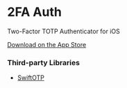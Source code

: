 2FA Auth
======

Two-Factor TOTP Authenticator for iOS

[Download on the App Store](https://apps.apple.com/app/id1511791282)

### Third-party Libraries
- [SwiftOTP](https://github.com/lachlanbell/SwiftOTP)

